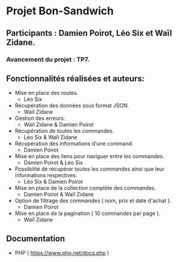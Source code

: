 # Projet Bon-Sandwich

## Participants : Damien Poirot, Léo Six et Waïl Zidane.

### Avancement du projet : **TP7**.

## Fonctionnalités réalisées et auteurs:

- Mise en place des routes.
    - Léo Six
- Récupération des données sous format JSON.
    - Waïl Zidane
- Gestion des erreurs.
    - Waïl Zidane & Damien Poirot
- Récupération de toutes les commandes.
    - Léo Six & Waïl Zidane
- Récupération des informations d'une command.
    - Damien Poirot
- Mise en place des liens pour naviguer entre les commandes.
    - Damien Poirot & Léo Six
- Possibilité de récupérer toutes les commandes ainsi que leur informations respectives.
    - Léo Six & Damien Poirot
- Mise en place de la collection complète des commandes.
    - Damien Poirot & Waïl Zidane
- Option de filtrage des commandes ( nom, prix et date d'achat ).
    - Damien Poirot
- Mise en place de la pagination ( 10 commandes par page ).
    - Waïl Zidane

## Documentation

- PHP ( https://www.php.net/docs.php )